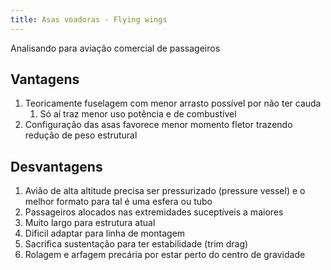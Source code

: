```yaml
---
title: Asas voadoras - Flying wings
---
```


Analisando para aviação comercial de passageiros

## Vantagens

1. Teoricamente fuselagem com menor arrasto possível por não ter cauda
   1. Só aí traz menor uso potência e de combustível 
2. Configuração das asas favorece menor momento fletor trazendo redução de peso estrutural

## Desvantagens


1. Avião de alta altitude precisa ser pressurizado (pressure vessel) e o melhor formato para tal é uma esfera ou tubo
2. Passageiros alocados nas extremidades suceptíveis a maiores 
3. Muito largo para estrutura atual
4. Dificil adaptar para linha de montagem 
5. Sacrifica sustentação para ter estabilidade (trim drag)
6. Rolagem e arfagem precária por estar perto do centro de gravidade
